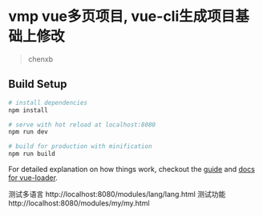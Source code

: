 # vmp vue多页项目, vue-cli生成项目基础上修改

> chenxb

## Build Setup

``` bash
# install dependencies
npm install

# serve with hot reload at localhost:8080
npm run dev

# build for production with minification
npm run build
```

For detailed explanation on how things work, checkout the [guide](http://vuejs-templates.github.io/webpack/) and [docs for vue-loader](http://vuejs.github.io/vue-loader).

测试多语言
http://localhost:8080/modules/lang/lang.html
测试功能
http://localhost:8080/modules/my/my.html